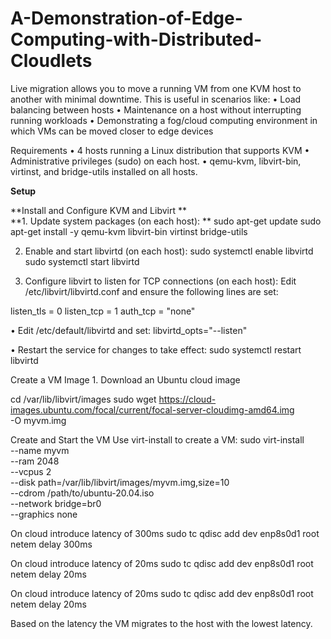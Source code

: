 # A-Demonstration-of-Edge-Computing-with-Distributed-Cloudlets

Live migration allows you to move a running VM from one KVM host to another with minimal downtime. This is useful in scenarios like:
	•	Load balancing between hosts
	•	Maintenance on a host without interrupting running workloads
	•	Demonstrating a fog/cloud computing environment in which VMs can be moved closer to edge devices

Requirements
	•	4 hosts running a Linux distribution that supports KVM
	•	Administrative privileges (sudo) on each host.
	•	qemu-kvm, libvirt-bin, virtinst, and bridge-utils installed on all hosts.

**Setup**

**Install and Configure KVM and Libvirt
**	
**1.	Update system packages (on each host):
**
sudo apt-get update
sudo apt-get install -y qemu-kvm libvirt-bin virtinst bridge-utils

2.	Enable and start libvirtd (on each host):
sudo systemctl enable libvirtd
sudo systemctl start libvirtd

3.	Configure libvirt to listen for TCP connections (on each host):
Edit /etc/libvirt/libvirtd.conf and ensure the following lines are set:

listen_tls = 0
listen_tcp = 1
auth_tcp = "none"

 •	Edit /etc/default/libvirtd and set:
 libvirtd_opts="--listen"

•	Restart the service for changes to take effect:
sudo systemctl restart libvirtd

Create a VM Image
	1.	Download an Ubuntu cloud image 

 cd /var/lib/libvirt/images
sudo wget https://cloud-images.ubuntu.com/focal/current/focal-server-cloudimg-amd64.img \
     -O myvm.img


Create and Start the VM
Use virt-install to create a VM:
sudo virt-install \
    --name myvm \
    --ram 2048 \
    --vcpus 2 \
    --disk path=/var/lib/libvirt/images/myvm.img,size=10 \
    --cdrom /path/to/ubuntu-20.04.iso \
    --network bridge=br0 \
    --graphics none

On cloud introduce latency of 300ms
sudo tc qdisc add dev enp8s0d1 root netem delay 300ms

On cloud introduce latency of 20ms
sudo tc qdisc add dev enp8s0d1 root netem delay 20ms

On cloud introduce latency of 20ms
sudo tc qdisc add dev enp8s0d1 root netem delay 20ms

Based on the latency the VM migrates to the host with the lowest latency.
